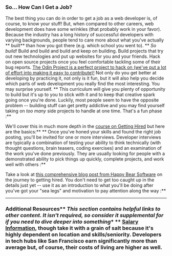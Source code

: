 ### So... How Can I Get a Job?
The best thing you can do in order to get a job as a web developer is, of course, to know your stuff!  But, when compared to other careers, web development does have some wrinkles (that probably work in your favor).  Because the industry has a long history of successful developers with varying backgrounds, people tend to care more about what you've actually ** built**  than how you got there (e.g. which school you went to).  ** *So build!*  Build and build and build and keep on building.  Build projects that try out new technologies and put up websites for you and your friends.  Hack on open source projects once you feel comfortable tackling some of their bug reports.  [The Odin Project is a perfect project to hack on (we've put a lot of effort into making it easy to contribute)!](/contributing) Not only do you get better at developing by practicing it, not only is it fun, but it will also help you decide which parts of web development you really find the most interesting.  You may surprise yourself.  ** This curriculum will give you plenty of opportunity to build but it's up to you to stick with it and to keep that creative spark going once you're done.  Luckily, most people seem to have the opposite problem -- building stuff can get pretty addictive and you may find yourself taking on *too many* side projects to handle at one time.  That's a fun phase :**

We'll cover this in much more depth in the [course on Getting Hired](/getting-hired-as-a-web-developer) but here are the basics:** ** 
Once you've honed your skills and found the right job posting, you'll be invited for one or more interviews.  Developer interviews are typically a combination of testing your ability to think technically (with thought questions, brain teasers, coding exercises) and an examination of the work you've done previously.  They are usually looking for people with a demonstrated ability to pick things up quickly, complete projects, and work well with others :**

Take a look at [this comprehensive blog post from Happy Bear Software](https://www.happybearsoftware.com/how-to-get-a-programmer-job) on the journey to getting hired.  You don't need to get too caught up in the details just yet -- use it as an introduction to what you'll be doing after you've got your "sea legs" and motivation to pay attention along the way :**



---


### Additional Resources** *This section contains helpful links to other content. It isn't required, so consider it supplemental for if you need to dive deeper into something** **  [Salary Information](http://www.indeed.com/salary/Web-Developer.html), though take it with a grain of salt because it's highly dependent on location and skills/seniority.  Developers in tech hubs like San Francisco earn significantly more than average but, of course, their costs of living are higher as well.
